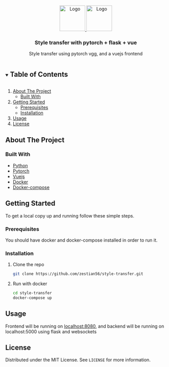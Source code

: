 
<!-- PROJECT LOGO -->
<br />
<p align="center">
  <a href="https://github.com/zestian56/style-transfer">
    <img src="https://pytorch.org/assets/images/pytorch-logo.png" alt="Logo" width="80" height="80">
    <img src="https://www.manejandodatos.es/wp-content/uploads/2018/02/vueJS.png" alt="Logo" width="80" height="80">
  </a>

  <h3 align="center">Style transfer with pytorch + flask + vue</h3>

  <p align="center">
    Style transfer using pytorch vgg, and a vuejs frontend
    <br />
  </p>
</p>



<!-- TABLE OF CONTENTS -->
<details open="open">
  <summary><h2 style="display: inline-block">Table of Contents</h2></summary>
  <ol>
    <li>
      <a href="#about-the-project">About The Project</a>
      <ul>
        <li><a href="#built-with">Built With</a></li>
      </ul>
    </li>
    <li>
      <a href="#getting-started">Getting Started</a>
      <ul>
        <li><a href="#prerequisites">Prerequisites</a></li>
        <li><a href="#installation">Installation</a></li>
      </ul>
    </li>
    <li><a href="#usage">Usage</a></li>
    <li><a href="#license">License</a></li>
  </ol>
</details>



<!-- ABOUT THE PROJECT -->
## About The Project

### Built With

* [Python](https://www.python.org/)
* [Pytorch](https://pytorch.org/)
* [Vuejs](https://vuejs.org/)
* [Docker](https://www.docker.com/)
* [Docker-compose](https://www.docker.com/)



<!-- GETTING STARTED -->
## Getting Started

To get a local copy up and running follow these simple steps.

### Prerequisites

You should have docker and docker-compose installed in order to run it.
### Installation

1. Clone the repo
   ```sh
   git clone https://github.com/zestian56/style-transfer.git
   ```
2. Run with docker
   ```sh
   cd style-transfer
   docker-compose up
   ```



<!-- USAGE EXAMPLES -->
## Usage

Frontend will be running on [localhost:8080](http://localhost:8080/), and backend will be running on localhost:5000 using flask and websockets

<!-- LICENSE -->
## License

Distributed under the MIT License. See `LICENSE` for more information.

